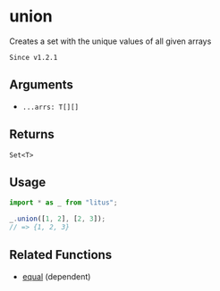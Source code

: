 # union

Creates a set with the unique values of all given arrays

`Since v1.2.1`

## Arguments

- `...arrs: T[][]`

## Returns

`Set<T>`

## Usage

```ts
import * as _ from "litus";

_.union([1, 2], [2, 3]);
// => {1, 2, 3}
```

## Related Functions

- [equal](../object/equal.md) (dependent)
